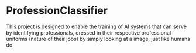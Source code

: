 # ProfessionClassifier
 This project is designed to enable the training of AI systems that can serve by identifying professionals, dressed in their respective professional uniforms (nature of their jobs) by simply looking at a image, just like humans do.
